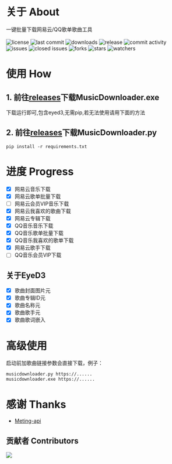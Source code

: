 # 关于 About
一键批量下载网易云/QQ歌单歌曲工具
<br><br>
<img src="https://img.shields.io/badge/license-MIT-blue.svg?longCache=true&style=flat-square" alt="license">
<img src="https://img.shields.io/github/last-commit/beadd/musicdownloader.svg?style=flat-square" alt="last commit">
<img src="https://img.shields.io/github/downloads/beadd/musicdownloader/total?style=flat-square" alt="downloads">
<img src="https://img.shields.io/github/v/release/beadd/musicdownloader?style=flat-square" alt="release">
<img src="https://img.shields.io/github/commit-activity/y/beadd/musicdownloader?style=flat-square" alt="commit activity">
<br>
<img src="https://img.shields.io/github/issues/beadd/musicdownloader?style=flat-square" alt="issues">
<img src="https://img.shields.io/github/issues-closed-raw/beadd/musicdownloader?style=flat-square" alt="closed issues">
<img src="https://img.shields.io/github/forks/beadd/musicdownloader?style=flat-square" alt="forks">
<img src="https://img.shields.io/github/stars/beadd/musicdownloader?style=flat-square" alt="stars">
<img src="https://img.shields.io/github/watchers/beadd/musicdownloader?style=flat-square" alt="watchers">

# 使用 How
## 1.  前往[releases](https://github.com/Beadd/MusicDownloader/releases)下载MusicDownloader.exe
下载运行即可,包含eyed3,无需pip,若无法使用请用下面的方法


## 2.  前往[releases](https://github.com/Beadd/MusicDownloader/releases)下载MusicDownloader.py

```
pip install -r requirements.txt
```

# 进度 Progress
- [x] 网易云音乐下载
- [x] 网易云歌单批量下载
- [ ] 网易云会员VIP音乐下载
- [x] 网易云我喜欢的歌曲下载 
- [x] 网易云专辑下载
- [x] QQ音乐音乐下载
- [x] QQ音乐歌单批量下载
- [x] QQ音乐我喜欢的歌单下载
- [x] 网易云歌手下载
- [ ] QQ音乐会员VIP下载

## 关于EyeD3
- [x] 歌曲封面图片元
- [x] 歌曲专辑ID元
- [x] 歌曲名称元
- [x] 歌曲歌手元
- [x] 歌曲歌词嵌入

# 高级使用
启动前加歌曲链接参数会直接下载，例子：
```
musicdownloader.py https://......
musicdownloader.exe https://......
```

# 感谢 Thanks
- [Meting-api](https://github.com/injahow/meting-api)
## 贡献者 Contributors
<a href="https://github.com/beadd/musicdownloader/graphs/contributors">
  <img src="https://contrib.rocks/image?repo=beadd/musicdownloader" />
</a>
